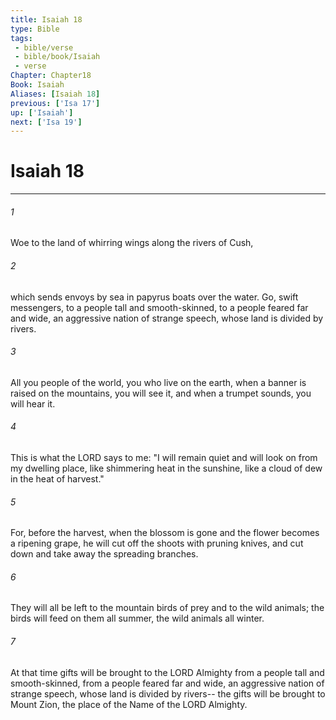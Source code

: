 ```yaml
---
title: Isaiah 18
type: Bible
tags:
 - bible/verse
 - bible/book/Isaiah
 - verse
Chapter: Chapter18
Book: Isaiah
Aliases: [Isaiah 18]
previous: ['Isa 17']
up: ['Isaiah']
next: ['Isa 19']
---
```

# Isaiah 18

***


###### 1 
Woe to the land of whirring wings along the rivers of Cush, 

###### 2 
which sends envoys by sea in papyrus boats over the water. Go, swift messengers, to a people tall and smooth-skinned, to a people feared far and wide, an aggressive nation of strange speech, whose land is divided by rivers. 

###### 3 
All you people of the world, you who live on the earth, when a banner is raised on the mountains, you will see it, and when a trumpet sounds, you will hear it. 

###### 4 
This is what the LORD says to me: "I will remain quiet and will look on from my dwelling place, like shimmering heat in the sunshine, like a cloud of dew in the heat of harvest." 

###### 5 
For, before the harvest, when the blossom is gone and the flower becomes a ripening grape, he will cut off the shoots with pruning knives, and cut down and take away the spreading branches. 

###### 6 
They will all be left to the mountain birds of prey and to the wild animals; the birds will feed on them all summer, the wild animals all winter. 

###### 7 
At that time gifts will be brought to the LORD Almighty from a people tall and smooth-skinned, from a people feared far and wide, an aggressive nation of strange speech, whose land is divided by rivers-- the gifts will be brought to Mount Zion, the place of the Name of the LORD Almighty. 
